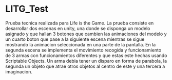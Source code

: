 # LITG_Test
Prueba tecnica realizada para Life is the Game.
La prueba consiste en desarrollar dos escenas en unity, una donde se disponga un modelo asignado y que hallan 3 botones que cambien las animaciones del modelo y 
un cuarto boton que pase a la siguiente escena mientras se sigue mostrando la animacion seleccionada en una parte de la pantalla.
En la segunda escena se implementa el movimiento recogida y funcionamiento de 3 armas con funcionamientos diferentes y que estas este hechas usando Scriptable Objects.
Un arma debia tener un disparo en forma de parabola, la segunda un objeto que atrae otros objetos al centro de este y una tercera a imaginacion.
